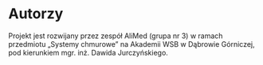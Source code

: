 # Autorzy

Projekt jest rozwijany przez zespół AliMed (grupa nr 3) w ramach przedmiotu „Systemy chmurowe” na Akademii WSB w Dąbrowie Górniczej, pod kierunkiem mgr. inż. Dawida Jurczyńskiego.
